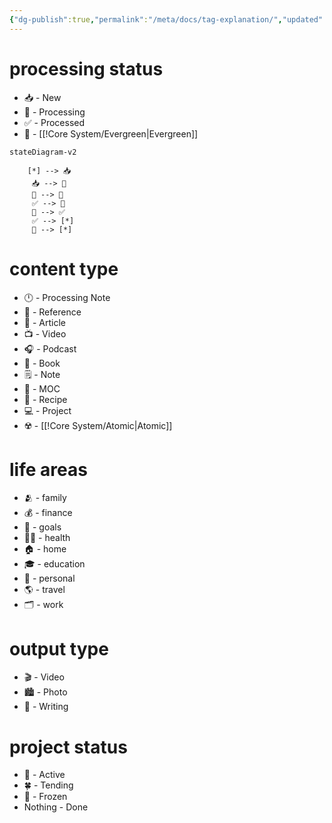 ```yaml
---
{"dg-publish":true,"permalink":"/meta/docs/tag-explanation/","updated":"2024-11-09T07:17:13.818-08:00"}
---
```



# processing status
- 📥 - New
-  🌱 - Processing
- ✅ - Processed
- 🌲 - [[!Core System/Evergreen\|Evergreen]]

```mermaid
stateDiagram-v2

	[*] --> 📥
	 📥 --> 🌱
	 🌱 --> 🌲
	 ✅ --> 🌲
	 🌱 --> ✅
	 ✅ --> [*]
	 🌲 --> [*]
```
# content type
- 🕛 - Processing Note
- 🔗 - Reference
- 📰 - Article
- 📺 - Video
- 🎧 - Podcast
- 📖 - Book
- 🗒️ - Note
- 📍 - MOC
- 🥗 - Recipe
- 💻 - Project
- ☢️ - [[!Core System/Atomic\|Atomic]]

# life areas
- 🫂 - family
- 💰 - finance
- 🎯 - goals
- 🏋️‍♀️ - health
- 🏠 - home
- 🎓 - education
- 👤 - personal
- 🌎 - travel
- 🗂️ - work

# output type
- 🎬 - Video
- 🏙️ - Photo
- 📝 - Writing
# project status
- 💪 - Active
- 🍀 - Tending
- 🧊 - Frozen
- Nothing - Done
